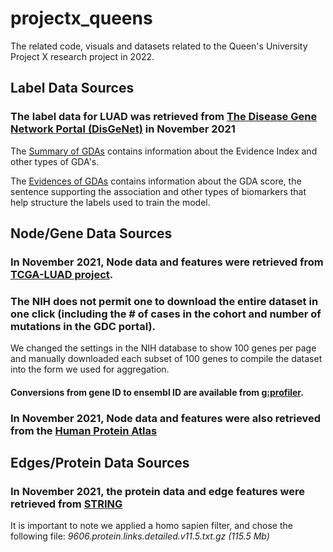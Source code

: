 # projectx_queens
The related code, visuals and datasets related to the Queen's University Project X research project in 2022.

## Label Data Sources
### The label data for LUAD was retrieved from [The Disease Gene Network Portal (DisGeNet)]() in November 2021

The [Summary of GDAs](https://www.disgenet.org/browser/0/1/0/C0152013/) contains information about the Evidence Index and other types of GDA's.

The [Evidences of GDAs](https://www.disgenet.org/browser/0/1/1/C0152013/_a/_b./) contains information about the GDA score, the sentence supporting the association and other types of biomarkers that help structure the labels used to train the model.


## Node/Gene Data Sources
### In November 2021, Node data and features were retrieved from [TCGA-LUAD project](https://portal.gdc.cancer.gov/exploration?filters=%7B%22content%22%3A%5B%7B%22content%22%3A%7B%22field%22%3A%22cases.project.project_id%22%2C%22value%22%3A%5B%22TCGA-LUAD%22%5D%7D%2C%22op%22%3A%22in%22%7D%5D%2C%22op%22%3A%22and%22%7D&genesTable_offset=21000&genesTable_size=100&searchTableTab=genes).

### The NIH does not permit one to download the entire dataset in one click  **(including the # of cases in the cohort and number of mutations in the GDC portal).**
We changed the settings in the NIH database to show 100 genes per page and manually downloaded each subset of 100 genes to compile the dataset into the form we used for aggregation.

#### Conversions from gene ID to ensembl ID are available from [g:profiler](https://biit.cs.ut.ee/gprofiler/convert).

### In November 2021, Node data and features were also retrieved from the [Human Protein Atlas](https://www.proteinatlas.org/)

## Edges/Protein Data Sources

### In November 2021, the protein data and edge features were retrieved from [STRING](https://string-db.org/cgi/download?sessionId=bjDATTcUSCjE&species_text=Homo+sapiens)
It is important to note we applied a homo sapien filter, and chose the following file: *9606.protein.links.detailed.v11.5.txt.gz (115.5 Mb)*


